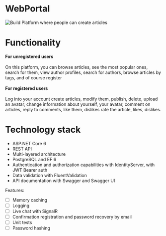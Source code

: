 # WebPortal 
![Build](https://github.com/olexiypr/WebPortal.Backend/actions/workflows/develop_webportalwebapii.yml/badge.svg?branch=main)
Platform where people can create articles

# Functionality
**For unregistered users**\
\
On this platform, you can browse articles, see the most popular ones, search for them, view author profiles, search for authors, browse articles by tags, and of course register
\
\
**For registered users**\
\
Log into your account
create articles, modify them, publish, delete, upload an avatar, change information about yourself, your avatar, comment on articles, reply to comments, like them, dislikes rate the article, likes, dislikes.
# Technology stack
- ASP.NET Core 6
- REST API
- Multi-layered architecture
- PostgreSQL and EF 6
- Authentication and authorization capabilities with IdentityServer, with JWT Bearer auth
- Data validation with FluentValidation
- API documentation with Swagger and Swagger UI

Features:
- [ ] Memory caching
- [ ] Logging
- [ ] Live chat with SignalR
- [ ] Сonfirmation registration and password recovery by email
- [ ] Unit tests
- [ ] Password hashing
